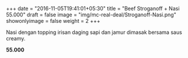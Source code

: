 +++
date = "2016-11-05T19:41:01+05:30"
title = "Beef Stroganoff + Nasi 55.000"
draft = false
image = "img/mc-real-deal/Stroganoff-Nasi.png"
showonlyimage = false
weight = 2
+++

Nasi dengan topping irisan daging sapi dan jamur dimasak bersama saus creamy.

**55.000**
